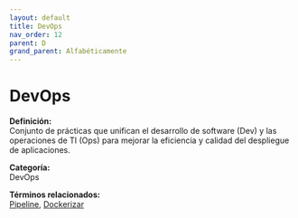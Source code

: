 ```yaml
---
layout: default
title: DevOps
nav_order: 12
parent: D
grand_parent: Alfabéticamente
---
```


# DevOps

**Definición:**  
Conjunto de prácticas que unifican el desarrollo de software (Dev) y las operaciones de TI (Ops) para mejorar la eficiencia y calidad del despliegue de aplicaciones.

**Categoría:**  
DevOps  

  


**Términos relacionados:**  
[Pipeline](https://maleniski.github.io/diccionario-angl-tec-mx/docs/alfabeticamente/P/pipeline.html), [Dockerizar](https://maleniski.github.io/diccionario-angl-tec-mx/docs/alfabeticamente/D/dockerizar.html)
